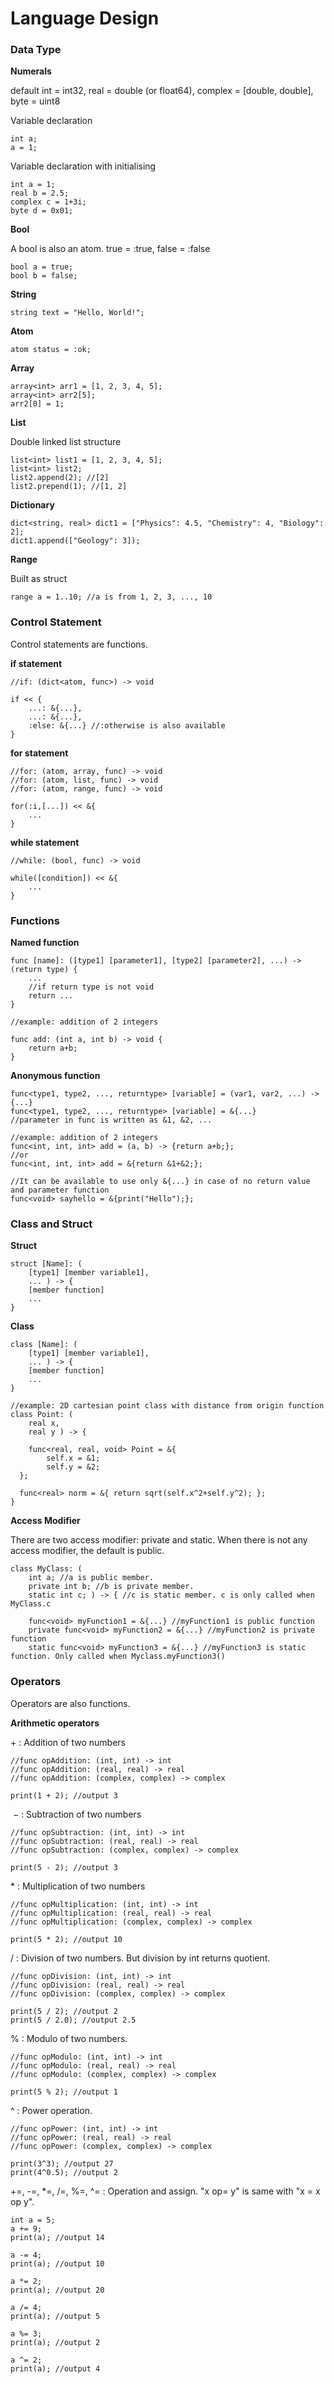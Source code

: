 # Language Design



### Data Type

**Numerals**

default int = int32, real = double (or float64), complex = [double, double], byte = uint8

Variable declaration

```
int a;
a = 1;
```

Variable declaration with initialising

```
int a = 1;
real b = 2.5;
complex c = 1+3i;
byte d = 0x01;
```

**Bool**

A bool is also an atom. true = :true, false = :false

```
bool a = true;
bool b = false;
```

**String**

```
string text = "Hello, World!";
```

**Atom**

```
atom status = :ok;
```

**Array**

```
array<int> arr1 = [1, 2, 3, 4, 5];
array<int> arr2[5];
arr2[0] = 1;
```

**List**

Double linked list structure

```
list<int> list1 = [1, 2, 3, 4, 5];
list<int> list2;
list2.append(2); //[2]
list2.prepend(1); //[1, 2]
```

**Dictionary**

```
dict<string, real> dict1 = ["Physics": 4.5, "Chemistry": 4, "Biology": 2];
dict1.append(["Geology": 3]);
```

**Range**

Built as struct

```
range a = 1..10; //a is from 1, 2, 3, ..., 10
```



### Control Statement

Control statements are functions.

**if statement**

```
//if: (dict<atom, func>) -> void

if << {
	...: &{...},
	...: &{...},
	:else: &{...} //:otherwise is also available
}
```

**for statement**

```
//for: (atom, array, func) -> void
//for: (atom, list, func) -> void
//for: (atom, range, func) -> void

for(:i,[...]) << &{
	...
}
```

**while statement**

```
//while: (bool, func) -> void

while([condition]) << &{
	...
}
```



### Functions

**Named function**

```
func [name]: ([type1] [parameter1], [type2] [parameter2], ...) -> (return type) {
	...
	//if return type is not void
	return ...
}

//example: addition of 2 integers

func add: (int a, int b) -> void {
	return a+b;
}
```

**Anonymous function**

```
func<type1, type2, ..., returntype> [variable] = (var1, var2, ...) -> {...}
func<type1, type2, ..., returntype> [variable] = &{...}
//parameter in func is written as &1, &2, ...

//example: addition of 2 integers
func<int, int, int> add = (a, b) -> {return a+b;};
//or
func<int, int, int> add = &{return &1+&2;};

//It can be available to use only &{...} in case of no return value and parameter function
func<void> sayhello = &{print("Hello");};
```



### Class and Struct

**Struct**

```
struct [Name]: (
	[type1] [member variable1],
	... ) -> {	
	[member function]
	...
}
```

**Class**

```
class [Name]: (
	[type1] [member variable1],
	... ) -> {	
	[member function]
	...
}

//example: 2D cartesian point class with distance from origin function
class Point: (
	real x,
	real y ) -> {
	
	func<real, real, void> Point = &{
		self.x = &1;
		self.y = &2;
  };
  
  func<real> norm = &{ return sqrt(self.x^2+self.y^2); };
}
```

**Access Modifier**

There are two access modifier: private and static. When there is not any access modifier, the default is public.

```
class MyClass: (
	int a; //a is public member.
	private int b; //b is private member.
	static int c; ) -> { //c is static member. c is only called when MyClass.c
	
	func<void> myFunction1 = &{...} //myFunction1 is public function
	private func<void> myFunction2 = &{...} //myFunction2 is private function
	static func<void> myFunction3 = &{...} //myFunction3 is static function. Only called when Myclass.myFunction3()
```



### Operators

Operators are also functions.

**Arithmetic operators**

&plus; : Addition of two numbers

```
//func opAddition: (int, int) -> int
//func opAddition: (real, real) -> real
//func opAddition: (complex, complex) -> complex

print(1 + 2); //output 3
```

 &minus; : Subtraction of two numbers

```
//func opSubtraction: (int, int) -> int
//func opSubtraction: (real, real) -> real
//func opSubtraction: (complex, complex) -> complex

print(5 - 2); //output 3
```

&ast; : Multiplication of two numbers

```
//func opMultiplication: (int, int) -> int
//func opMultiplication: (real, real) -> real
//func opMultiplication: (complex, complex) -> complex

print(5 * 2); //output 10
```

 / : Division of two numbers. But division by int returns quotient.

```
//func opDivision: (int, int) -> int
//func opDivision: (real, real) -> real
//func opDivision: (complex, complex) -> complex

print(5 / 2); //output 2
print(5 / 2.0); //output 2.5
```

% : Modulo of two numbers.

```
//func opModulo: (int, int) -> int
//func opModulo: (real, real) -> real
//func opModulo: (complex, complex) -> complex

print(5 % 2); //output 1
```

^ : Power operation.

```
//func opPower: (int, int) -> int
//func opPower: (real, real) -> real
//func opPower: (complex, complex) -> complex

print(3^3); //output 27
print(4^0.5); //output 2
```

+=, -=, *=, /=, %=, ^= : Operation and assign. "x op= y" is same with "x = x op y".

```
int a = 5;
a += 9;
print(a); //output 14

a -= 4;
print(a); //output 10

a *= 2;
print(a); //output 20

a /= 4;
print(a); //output 5

a %= 3;
print(a); //output 2

a ^= 2;
print(a); //output 4
```
